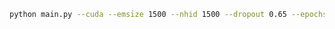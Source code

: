 
```bash      
python main.py --cuda --emsize 1500 --nhid 1500 --dropout 0.65 --epochs 40 --tied 
```
